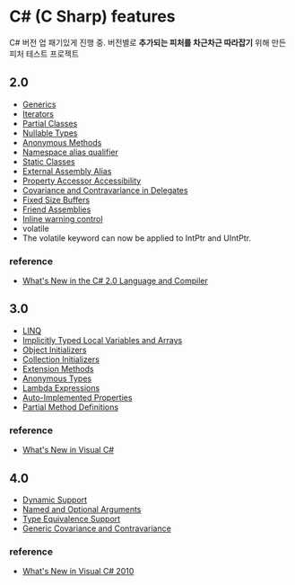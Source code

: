 # C# (C Sharp) features

C# 버전 업 패기있게 진행 중. 버전별로 **추가되는 피처를 차근차근 따라잡기** 위해 만든 피처 테스트 프로젝트

## 2.0

* [Generics](https://github.com/ohyecloudy/csharp-features/tree/master/CSharpFeaturesTest/V20/Generics)
* [Iterators](https://github.com/ohyecloudy/csharp-features/tree/master/CSharpFeaturesTest/V20/Iterators/IteratorsTests.cs)
* [Partial Classes](https://github.com/ohyecloudy/csharp-features/blob/master/CSharpFeaturesTest/V20/PartialClasses/PartialClassesTests.cs)
* [Nullable Types](https://github.com/ohyecloudy/csharp-features/tree/master/CSharpFeaturesTest/V20/NullableTypes/NullableTypesTests.cs)
* [Anonymous Methods](https://github.com/ohyecloudy/csharp-features/tree/master/CSharpFeaturesTest/V20/AnonymousMethods/AnonymousMethodsTests.cs)
* [Namespace alias qualifier](https://github.com/ohyecloudy/csharp-features/tree/master/CSharpFeaturesTest/V20/NamespaceAliasQualifier/NamespaceAliasQualifierTests.cs)
* [Static Classes](https://github.com/ohyecloudy/csharp-features/blob/master/CSharpFeaturesTest/V20/StaticClasses/StaticClassesTests.cs)
* [External Assembly Alias](https://github.com/ohyecloudy/csharp-features/blob/master/CSharpFeaturesTest/V20/ExternalAssemblyAlias/ExternalAssemblyAliasTests.cs)
* [Property Accessor Accessibility](https://github.com/ohyecloudy/csharp-features/blob/master/CSharpFeaturesTest/V20/PropertyAccessorAccessibility/PropertyAccessorAccessibilityTests.cs)
* [Covariance and Contravariance in Delegates](https://github.com/ohyecloudy/csharp-features/blob/master/CSharpFeaturesTest/V20/CovarianceAndContravarianceInDelegates/CovarianceAndContravarianceInDelegatesTests.cs)
* [Fixed Size Buffers](https://github.com/ohyecloudy/csharp-features/blob/master/CSharpFeaturesTest/V20/FixedSizeBuffers/FixedSizeBuffersTests.cs)
* [Friend Assemblies](https://github.com/ohyecloudy/csharp-features/blob/master/CSharpFeaturesTest/V20/FriendAssemblies/FriendAssembliesTests.cs)
* [Inline warning control](https://github.com/ohyecloudy/csharp-features/blob/master/CSharpFeaturesTest/V20/InlineWarningControl/InlineWarningControlTests.cs)
* volatile
 * The volatile keyword can now be applied to IntPtr and UIntPtr.

### reference
* [What's New in the C# 2.0 Language and Compiler](http://msdn.microsoft.com/en-US/library/7cz8t42e)

## 3.0
* [LINQ](https://github.com/ohyecloudy/csharp-features/tree/master/CSharpFeaturesTest/V30/Linq)
* [Implicitly Typed Local Variables and Arrays](https://github.com/ohyecloudy/csharp-features/blob/master/CSharpFeaturesTest/V30/ImplicitlyTypedLocalVariablesAndArrays/ImplicitlyTypedLocalVariablesAndArraysTests.cs)
* [Object Initializers](https://github.com/ohyecloudy/csharp-features/blob/master/CSharpFeaturesTest/V30/ObjectInitializers/ObjectInitializersTests.cs)
* [Collection Initializers](https://github.com/ohyecloudy/csharp-features/blob/master/CSharpFeaturesTest/V30/CollectionInitializers/CollectionInitializersTests.cs)
* [Extension Methods](https://github.com/ohyecloudy/csharp-features/blob/master/CSharpFeaturesTest/V30/ExtensionMethods/ExtensionMethodsTests.cs)
* [Anonymous Types](https://github.com/ohyecloudy/csharp-features/blob/master/CSharpFeaturesTest/V30/AnonymousTypes/AnonymousTypesTests.cs)
* [Lambda Expressions](https://github.com/ohyecloudy/csharp-features/blob/master/CSharpFeaturesTest/V30/LambdaExpressions/LambdaExpressionsTests.cs)
* [Auto-Implemented Properties](https://github.com/ohyecloudy/csharp-features/blob/master/CSharpFeaturesTest/V30/AutoImplementedProperties/AutoImplementedPropertiesTests.cs)
* [Partial Method Definitions](https://github.com/ohyecloudy/csharp-features/tree/master/CSharpFeaturesTest/V30/PartialMethodDefinitions)

### reference
* [What's New in Visual C#](http://bit.ly/ST2IVn)

## 4.0
* [Dynamic Support](https://github.com/ohyecloudy/csharp-features/blob/master/CSharpFeaturesTest/V40/DynamicSupport/DynamicSupportTests.cs)
* [Named and Optional Arguments](https://github.com/ohyecloudy/csharp-features/blob/master/CSharpFeaturesTest/V40/NamedAndOptionalArguments/NamedAndOptionalArgumentsTests.cs)
* [Type Equivalence Support](http://goo.gl/Bc5zi)
* [Generic Covariance and Contravariance](https://github.com/ohyecloudy/csharp-features/tree/master/CSharpFeaturesTest/V40/GenericCovarianceAndContravariance)

### reference
* [What's New in Visual C# 2010](http://bit.ly/RwZ4Cj)


